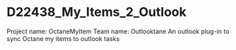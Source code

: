 # D22438_My_Items_2_Outlook
Project name: OctaneMyItem
Team name: Outlooktane
An outlook plug-in to sync Octane my items to outlook tasks
